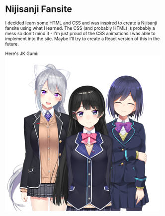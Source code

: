 # Nijisanji Fansite

I decided learn some HTML and CSS and was inspired to create a Nijisanji fansite using what I learned.
The CSS (and probably HTML) is probably a mess so don't mind it - I'm just proud of the CSS animations I was able to implement into the site. Maybe I'll try to create a React version of this in the future.

Here's JK Gumi:
![JK Gumi](images/Nijisanji_-_JKGumi.png)